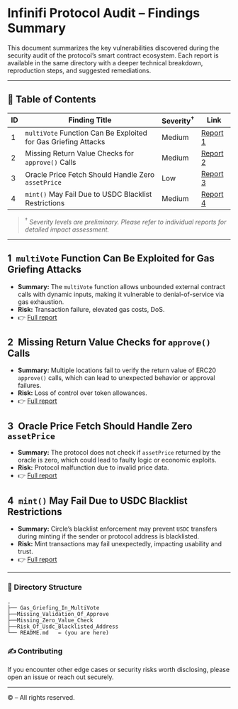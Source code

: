 # Infinifi Protocol Audit – Findings Summary

This document summarizes the key vulnerabilities discovered during the security audit of the protocol’s smart contract ecosystem. Each report is available in the same directory with a deeper technical breakdown, reproduction steps, and suggested remediations.

---

## 📑 Table of Contents

| ID | Finding Title                                                  | Severity<sup>†</sup> | Link                                               |
| -- | -------------------------------------------------------------- | -------------------- | -------------------------------------------------- |
| 1  | `multiVote` Function Can Be Exploited for Gas Griefing Attacks | Medium               | [Report 1](./Gas_Griefing_In_MultiVote.md)  |
| 2  | Missing Return Value Checks for `approve()` Calls              | Medium               | [Report 2](./Missing_Validation_Of_Approve.md)  |
| 3  | Oracle Price Fetch Should Handle Zero `assetPrice`             | Low                  | [Report 3](.Missing_Zero_Value_Check.md) |
| 4  | `mint()` May Fail Due to USDC Blacklist Restrictions           | Medium               | [Report 4](./Risk_Of_Usdc_Blacklisted_Address.md)     |

> <sup>†</sup> *Severity levels are preliminary. Please refer to individual reports for detailed impact assessment.*

---

## 1 `multiVote` Function Can Be Exploited for Gas Griefing Attacks

* **Summary:** The `multiVote` function allows unbounded external contract calls with dynamic inputs, making it vulnerable to denial-of-service via gas exhaustion.
* **Risk:** Transaction failure, elevated gas costs, DoS.
* 👉 [Full report](./Gas_Griefing_In_MultiVote.md)

## 2 Missing Return Value Checks for `approve()` Calls

* **Summary:** Multiple locations fail to verify the return value of ERC20 `approve()` calls, which can lead to unexpected behavior or approval failures.
* **Risk:** Loss of control over token allowances.
* 👉 [Full report](./Missing_Validation_Of_Approve.md)

## 3 Oracle Price Fetch Should Handle Zero `assetPrice`

* **Summary:** The protocol does not check if `assetPrice` returned by the oracle is zero, which could lead to faulty logic or economic exploits.
* **Risk:** Protocol malfunction due to invalid price data.
* 👉 [Full report](.Missing_Zero_Value_Check.md)

## 4 `mint()` May Fail Due to USDC Blacklist Restrictions

* **Summary:** Circle’s blacklist enforcement may prevent `USDC` transfers during minting if the sender or protocol address is blacklisted.
* **Risk:** Mint transactions may fail unexpectedly, impacting usability and trust.
* 👉 [Full report](./Risk_Of_Usdc_Blacklisted_Address.md)

---

### 📂 Directory Structure

```
.
├── Gas_Griefing_In_MultiVote
├──Missing_Validation_Of_Approve
├──Missing_Zero_Value_Check
├──Risk_Of_Usdc_Blacklisted_Address
└── README.md   ← (you are here)
```

### ✍️ Contributing

If you encounter other edge cases or security risks worth disclosing, please open an issue or reach out securely.

---

© <?= date('Y') ?> <?= $ownerName ?? "AuditDrop" ?> – All rights reserved.
